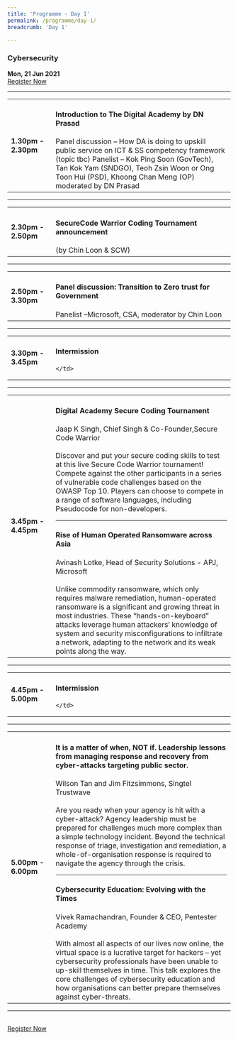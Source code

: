 ```yaml
---
title: 'Programme - Day 1'
permalink: /programme/day-1/
breadcrumb: 'Day 1'

---
```

### Cybersecurity
**Mon, 21 Jun 2021**
<br>
<a href="https://form.gov.sg/60b5e79d0ae04100136c1b04" class="bp-button is-secondary is-uppercase search-button">Register Now</a>
<hr style="margin-top:0;">
<table>
  <tr>
    <td width="20%"><strong>1.30pm - 2.30pm</strong></td>
    <td width="80%">
    <h4>Introduction to The Digital Academy by DN Prasad</h4>
Panel discussion – How DA is doing to upskill public service on ICT & SS competency framework (topic tbc)
Panelist – Kok Ping Soon (GovTech), Tan Kok Yam (SNDGO), Teoh Zsin Woon or Ong Toon Hui (PSD), Khoong Chan Meng (OP)
moderated by DN Prasad
    </td>
  </tr>
</table>

<hr>

<table>
  <tr>
    <td width="20%"><strong>2.30pm - 2.50pm</strong></td>
    <td width="80%">
      <h4>SecureCode Warrior Coding Tournament announcement</h4>
      (by Chin Loon & SCW)
    </td>
  </tr>
</table>

<hr>

<table>
  <tr>
    <td width="20%"><strong>2.50pm - 3.30pm</strong></td>
    <td width="80%">
      <h4>Panel discussion: Transition to Zero trust for Government</h4>
      Panelist –Microsoft, CSA, moderator by Chin Loon
    </td>
  </tr>
</table>

<hr>

<table>
  <tr>
    <td width="20%"><strong>3.30pm - 3.45pm</strong></td>
    <td width="80%">
      <h4>Intermission</h4>
      
    </td>
  </tr>
</table>

<hr>

<table>
  <tr>
    <td width="20%"><strong>3.45pm - 4.45pm</strong></td>
    <td width="80%">
      <h4>Digital Academy Secure Coding Tournament</h4>
      Jaap K Singh, Chief Singh & Co-Founder,Secure Code Warrior
      <br><br>
      Discover and put your secure coding skills to test at this live Secure Code Warrior tournament! Compete against the other participants in a series of vulnerable code challenges based on the OWASP Top 10. Players can choose to compete in a range of software languages, including Pseudocode for non-developers. 
    <hr>
      <h4>Rise of Human Operated Ransomware across Asia</h4>
      Avinash Lotke, Head of Security Solutions - APJ, Microsoft<br><br>
      Unlike commodity ransomware, which only requires malware remediation, human-operated ransomware is a significant and growing threat in most industries. These “hands-on-keyboard” attacks leverage human attackers’ knowledge of system and security misconfigurations to infiltrate a network, adapting to the network and its weak points along the way.
    </td>
  </tr>
</table>

<hr>

<table>
  <tr>
    <td width="20%"><strong>4.45pm - 5.00pm</strong></td>
    <td width="80%">
      <h4>Intermission</h4>
      
    </td>
  </tr>
</table>

<hr>

<table>
  <tr>
    <td width="20%"><strong>5.00pm - 6.00pm</strong></td>
    <td width="80%">
      <h4>It is a matter of when, NOT if.  Leadership lessons from managing response and recovery from cyber-attacks targeting public sector.</h4>
      Wilson Tan and Jim Fitzsimmons, Singtel Trustwave
      <br><br>
      Are you ready when your agency is hit with a cyber-attack? Agency leadership must be prepared for challenges much more complex than a simple technology incident. Beyond       the technical response of triage, investigation and remediation, a whole-of-organisation response is required to navigate the agency through the crisis.
    <hr>
      <h4>Cybersecurity Education: Evolving with the Times</h4>
      Vivek Ramachandran, Founder & CEO, Pentester Academy 
      <br><br>
      With almost all aspects of our lives now online, the virtual space is a lucrative target for hackers – yet cybersecurity professionals have been unable to up-skill          themselves in time. This talk explores the core challenges of cybersecurity education and how organisations can better prepare themselves against cyber-threats.
    </td>
  </tr>
</table>

<hr>
<br>
<a href="https://form.gov.sg/60b5e79d0ae04100136c1b04" class="bp-button is-secondary is-uppercase search-button">Register Now</a>
